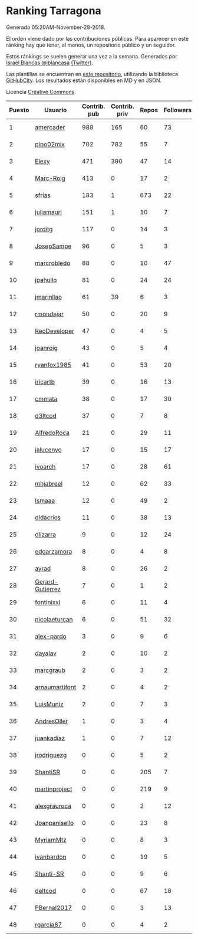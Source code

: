# Ranking Tarragona

Generado 05:20AM-November-28-2018.

El orden viene dado por las contribuciones públicas. Para aparecer en este ránking hay que tener, al menos, un repositorio público y un seguidor.

Estos ránkings se suelen generar una vez a la semana. Generados por [Israel Blancas @iblancasa](https://github.com/iblancasa/) [(Twitter)](https://twitter.com/iblancasa).

Las plantillas se encuentran en [este repositorio](https://github.com/iblancasa/GH-Spanish-Ranking), utilizando la biblioteca [GitHubCity](https://github.com/iblancasa/GitHubCity). Los resultados están disponibles en MD y en JSON.

Licencia [Creative Commons](https://creativecommons.org/licenses/by/4.0/).

| Puesto   |  Usuario  | Contrib. pub | Contrib. priv |Repos| Followers | Desde |  Avatar  |
|----------|-----------|--------------|---------------|-----|-----------|-------|----------|
|1|[amercader](https://github.com/amercader)|988|165|60|73|2010-02-09|![amercader]()|
|2|[pipo02mix](https://github.com/pipo02mix)|702|782|55|7|2011-07-03|![pipo02mix]()|
|3|[Elexy](https://github.com/Elexy)|471|390|47|14|2010-10-14|![Elexy]()|
|4|[Marc-Roig](https://github.com/Marc-Roig)|413|0|17|2|2016-07-21|![Marc-Roig]()|
|5|[sfrias](https://github.com/sfrias)|183|1|673|22|2012-05-06|![sfrias]()|
|6|[juliamauri](https://github.com/juliamauri)|151|1|10|7|2013-11-28|![juliamauri]()|
|7|[jorditg](https://github.com/jorditg)|117|0|14|3|2014-02-03|![jorditg]()|
|8|[JosepSampe](https://github.com/JosepSampe)|96|0|5|3|2015-01-08|![JosepSampe]()|
|9|[marcrobledo](https://github.com/marcrobledo)|88|0|10|47|2015-09-19|![marcrobledo]()|
|10|[jpahullo](https://github.com/jpahullo)|81|0|24|24|2012-07-26|![jpahullo]()|
|11|[jmarinllao](https://github.com/jmarinllao)|61|39|6|3|2015-07-26|![jmarinllao]()|
|12|[rmondejar](https://github.com/rmondejar)|50|0|20|9|2008-06-20|![rmondejar]()|
|13|[ReoDeveloper](https://github.com/ReoDeveloper)|47|0|4|5|2013-01-20|![ReoDeveloper]()|
|14|[joanroig](https://github.com/joanroig)|43|0|5|4|2015-05-14|![joanroig]()|
|15|[ryanfox1985](https://github.com/ryanfox1985)|41|0|53|20|2011-10-26|![ryanfox1985]()|
|16|[iricartb](https://github.com/iricartb)|39|0|16|13|2016-07-19|![iricartb]()|
|17|[cmmata](https://github.com/cmmata)|38|0|17|30|2013-04-22|![cmmata]()|
|18|[d3ltcod](https://github.com/d3ltcod)|37|0|7|8|2017-12-11|![d3ltcod]()|
|19|[AlfredoRoca](https://github.com/AlfredoRoca)|21|0|29|11|2014-08-15|![AlfredoRoca]()|
|20|[jalucenyo](https://github.com/jalucenyo)|17|0|15|17|2012-04-06|![jalucenyo]()|
|21|[ivoarch](https://github.com/ivoarch)|17|0|28|61|2011-03-18|![ivoarch]()|
|22|[mhjabreel](https://github.com/mhjabreel)|12|0|62|33|2014-10-08|![mhjabreel]()|
|23|[Ismaaa](https://github.com/Ismaaa)|12|0|49|2|2016-09-16|![Ismaaa]()|
|24|[didacrios](https://github.com/didacrios)|11|0|38|13|2010-02-25|![didacrios]()|
|25|[dlizarra](https://github.com/dlizarra)|9|0|12|24|2015-04-12|![dlizarra]()|
|26|[edgarzamora](https://github.com/edgarzamora)|8|0|4|8|2013-05-02|![edgarzamora]()|
|27|[ayrad](https://github.com/ayrad)|8|0|26|2|2015-01-31|![ayrad]()|
|28|[Gerard-Gutierrez](https://github.com/Gerard-Gutierrez)|7|0|1|2|2012-02-01|![Gerard-Gutierrez]()|
|29|[fontinixxl](https://github.com/fontinixxl)|6|0|11|4|2013-07-24|![fontinixxl]()|
|30|[nicolaeturcan](https://github.com/nicolaeturcan)|6|0|51|32|2014-04-10|![nicolaeturcan]()|
|31|[alex-pardo](https://github.com/alex-pardo)|3|0|9|6|2012-09-19|![alex-pardo]()|
|32|[dayalav](https://github.com/dayalav)|2|0|10|2|2013-06-10|![dayalav]()|
|33|[marcgraub](https://github.com/marcgraub)|2|0|3|2|2012-10-02|![marcgraub]()|
|34|[arnaumartifont](https://github.com/arnaumartifont)|2|0|4|2|2014-11-07|![arnaumartifont]()|
|35|[LuisMuniz](https://github.com/LuisMuniz)|2|0|7|3|2014-07-18|![LuisMuniz]()|
|36|[AndresOller](https://github.com/AndresOller)|1|0|3|4|2013-07-06|![AndresOller]()|
|37|[juankadiaz](https://github.com/juankadiaz)|1|0|7|12|2013-10-04|![juankadiaz]()|
|38|[jrodriguezg](https://github.com/jrodriguezg)|0|0|5|2|2013-02-05|![jrodriguezg]()|
|39|[ShantiSR](https://github.com/ShantiSR)|0|0|205|7|2013-01-16|![ShantiSR]()|
|40|[martinproject](https://github.com/martinproject)|0|0|219|9|2008-06-13|![martinproject]()|
|41|[alexgrauroca](https://github.com/alexgrauroca)|0|0|2|12|2013-07-31|![alexgrauroca]()|
|42|[Joanpanisello](https://github.com/Joanpanisello)|0|0|23|8|2013-09-20|![Joanpanisello]()|
|43|[MyriamMtz](https://github.com/MyriamMtz)|0|0|8|3|2013-11-25|![MyriamMtz]()|
|44|[ivanbardon](https://github.com/ivanbardon)|0|0|19|5|2013-10-30|![ivanbardon]()|
|45|[Shanti-SR](https://github.com/Shanti-SR)|0|0|9|6|2014-11-12|![Shanti-SR]()|
|46|[deltcod](https://github.com/deltcod)|0|0|67|18|2015-09-22|![deltcod]()|
|47|[PBernal2017](https://github.com/PBernal2017)|0|0|3|13|2017-02-23|![PBernal2017]()|
|48|[rgarcia87](https://github.com/rgarcia87)|0|0|4|2|2017-11-17|![rgarcia87]()|
